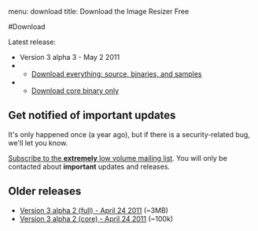 menu: download
title: Download the Image Resizer Free

#Download

Latest release:

* Version 3 alpha 3 - May 2 2011 
* * [Download everything: source, binaries, and samples](/attachments/releases/Resizer3-alpha-3-full-May-02-2011.zip) 
* * [Download core binary only](/attachments/releases/Resizer3-alpha-3-min-May-02-2011.zip)

## Get notified of important updates

It's only happened once (a year ago), but if there is a security-related bug, we'll let you know.

[Subscribe to the **extremely** low volume mailing list](/newsletter/signup). You will only be contacted about **important** updates and releases.

## Older releases

* [Version 3 alpha 2 (full) - April 24 2011](/attachments/releases/ImageResizer3-full-alpha2_apr-24-2011.zip) (~3MB)
* [Version 3 alpha 2 (core) - April 24 2011](/attachments/releases/ImageResizer3-min-alpha2_apr-24-2011.zip) (~100k)


<!-- Google Code for View download page Conversion Page -->
<script type="text/javascript">
/* <![CDATA[ */
var google_conversion_id = 1054642781;
var google_conversion_language = "en";
var google_conversion_format = "3";
var google_conversion_color = "ffffff";
var google_conversion_label = "HCaSCK3o3wEQ3aTy9gM";
var google_conversion_value = 0;
/* ]]> */
</script>
<script type="text/javascript" src="http://www.googleadservices.com/pagead/conversion.js">
</script>
<noscript>
<div style="display:inline;">
<img height="1" width="1" style="border-style:none;" alt="" src="http://www.googleadservices.com/pagead/conversion/1054642781/?label=HCaSCK3o3wEQ3aTy9gM&amp;guid=ON&amp;script=0"/>
</div>
</noscript>
